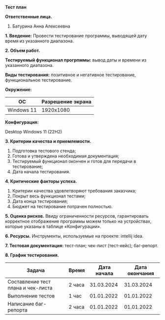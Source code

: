  __Тест план__ 

__Ответственные лица.__

1. Батурина Анна Алексеевна

__1. Введение:__ Провести тестирование программы, выводящей дату время из указанного диапазона.


__2. Объем работ.__

__Тестируемый функционал прогрпммы:__ вывод даты и времени из указанного диапазона.

__Виды тестирования:__ позитивное и негативное тестирование, функциональное тестирование.

__Окружение:__

ОС | Разрешение экрана 
---|---
Windows 11| 1920x1080 

__Конфигурация:__

Desktop Windows 11 (22H2) 

__3. Критерии качества и приемлемости.__
1. Подготовка тестового стенда;
2. Готова и утверждена необходимая документация;
2. Тестируемый функционал окончен и готов для передачи в тестирование;
4. Дата начала тестирования.

__4. Критические факторы успеха.__
1. Критерии качества удовлетворяют требования заказчика;
2. Покрыт весь функционал тестами;
3. Дата конца тестирования;
4. Бюджет на тестирование потрачен полностью.

__5. Оценка рисков.__ Ввиду ограниченности ресурсов, гарантировать корректное отображение программы можем только на устройствах, которые указаны в таблице «Конфигурации». 

__6. Ресурсы.__
Инструменты, используемые на проекте: intellij idea.

__7. Тестовая документация:__ тест-план; чек-лист (тест-кейс); баг-репорт.

__8. График тестирования.__

Задача | Время  | Дата начала | Дата окончания
---|--------|-------------|---
Составление тест плана и чек-листа | 2 часа | 31.03.2024  | 31.03.2024
Выполнение тестов | 1 час  | 01.01.2022  | 01.01.2022
Написание баг-репорта | 2 часа | 01.01.2022  | 01.01.2022
